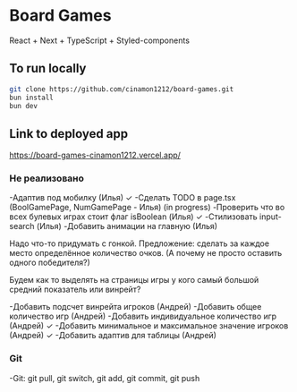 # Board Games

React + Next + TypeScript + Styled-components

## To run locally

```bash
git clone https://github.com/cinamon1212/board-games.git
bun install
bun dev
```

## Link to deployed app

https://board-games-cinamon1212.vercel.app/

### Не реализовано

-Адаптив под мобилку (Илья) ✓
-Сделать TODO в page.tsx (BoolGamePage, NumGamePage - Илья) (in progress)
-Проверить что во всех булевых играх стоит флаг isBoolean (Илья) ✓
-Стилизовать input-search (Илья)
-Добавить анимации на главную (Илья)

Надо что-то придумать с гонкой. Предложение: сделать за каждое место определённое количество очков. 
(А почему не просто оставить одного победителя?)

Будем как то выделять на страницы игры у кого самый большой средний показатель или винрейт?

-Добавить подсчет винрейта игроков (Андрей)
-Добавить общее количество игр (Андрей)
-Добавить индивидуальное количество игр (Андрей) ✓
-Добавить минимальное и максимальное значение игроков (Андрей) ✓
-Добавить адаптив для таблицы (Андрей)

### Git

-Git: git pull, git switch, git add, git commit, git push
